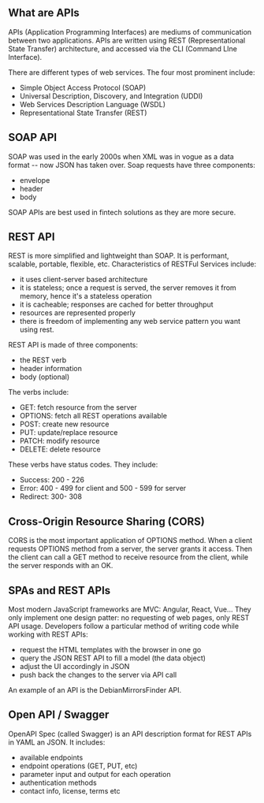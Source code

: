 ## What are APIs
APIs (Application Programming Interfaces) are mediums of communication between two applications. APIs are 
written using REST (Representational State Transfer) architecture, and accessed via the CLI (Command LIne Interface).

There are different types of web services. The four most prominent include:

- Simple Object Access Protocol (SOAP)
- Universal Description, Discovery, and Integration (UDDI)
- Web Services Description Language (WSDL)
- Representational State Transfer (REST)

## SOAP API
SOAP was used in the early 2000s when XML was in vogue as a data format -- now JSON has taken over. Soap requests have 
three components:
- envelope
- header
- body

SOAP APIs are best used in fintech solutions as they are more secure.

## REST API
REST is more simplified and lightweight than SOAP. It is performant, scalable, portable, flexible, etc. 
Characteristics of RESTFul Services include:
- it uses client-server based architecture
- it is stateless; once a request is served, the server removes it from memory, hence it's a stateless operation
- it is cacheable; responses are cached for better throughput
- resources are represented properly
- there is freedom of implementing any web service pattern you want using rest.

REST API is made of three components:
- the REST verb
- header information
- body (optional)

The verbs include:
- GET: fetch resource from the server
- OPTIONS: fetch all REST operations available
- POST: create new resource
- PUT: update/replace resource
- PATCH: modify resource
- DELETE: delete resource

These verbs have status codes. They include:

- Success: 200 - 226
- Error: 400 - 499 for client and 500 - 599 for server
- Redirect: 300- 308

## Cross-Origin Resource Sharing (CORS)
CORS is the most important application of OPTIONS method. When a client requests OPTIONS method from a server, the 
server grants it access. Then the client can call a GET method to receive resource from the client, while the server 
responds with an OK.

## SPAs and REST APIs
Most modern JavaScript frameworks are MVC: Angular, React, Vue... They only implement one design patter: no requesting 
of web pages, only REST API usage. Developers follow a particular method of writing code while working with REST APIs:
- request the HTML templates with the browser in one go
- query the JSON REST API to fill a model (the data object)
- adjust the UI accordingly in JSON
- push back the changes to the server via API call

An example of an API is the DebianMirrorsFinder API. 

## Open API / Swagger
OpenAPI Spec (called Swagger) is an API description format for REST APIs in YAML an JSON. It includes:
- available endpoints
- endpoint operations (GET, PUT, etc)
- parameter input and output for each operation
- authentication methods
- contact info, license, terms etc

